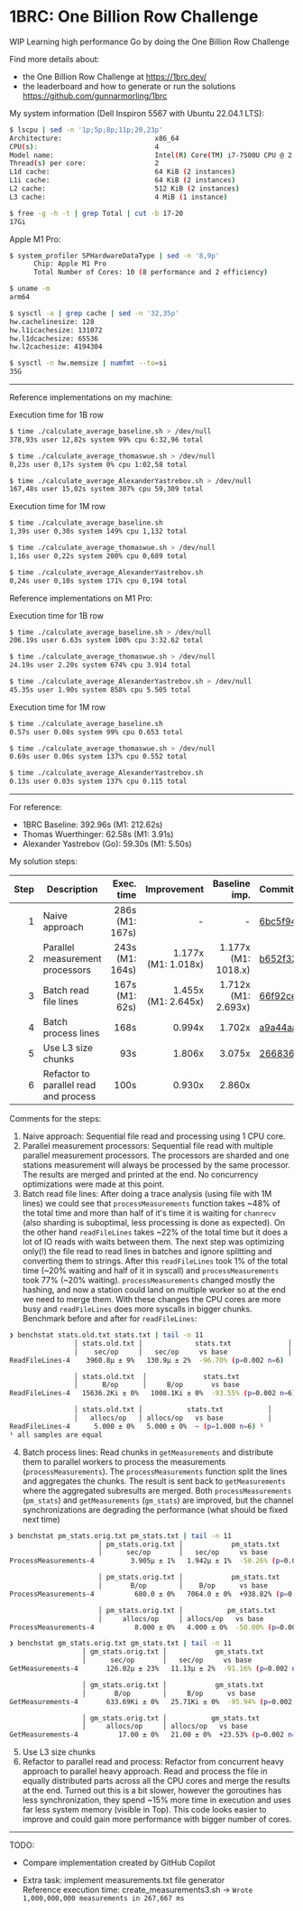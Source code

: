 # 1BRC: One Billion Row Challenge

WIP Learning high performance Go by doing the One Billion Row Challenge

Find more details about:
- the One Billion Row Challenge at https://1brc.dev/  
- the leaderboard and how to generate or run the solutions https://github.com/gunnarmorling/1brc  


My system information (Dell Inspiron 5567 with Ubuntu 22.04.1 LTS):  
```sh
$ lscpu | sed -n '1p;5p;8p;11p;20,23p'
Architecture:                       x86_64
CPU(s):                             4
Model name:                         Intel(R) Core(TM) i7-7500U CPU @ 2.70GHz
Thread(s) per core:                 2
L1d cache:                          64 KiB (2 instances)
L1i cache:                          64 KiB (2 instances)
L2 cache:                           512 KiB (2 instances)
L3 cache:                           4 MiB (1 instance)

$ free -g -h -t | grep Total | cut -b 17-20
17Gi
``` 
  
Apple M1 Pro:
```sh
$ system_profiler SPHardwareDataType | sed -n '8,9p'
      Chip: Apple M1 Pro
      Total Number of Cores: 10 (8 performance and 2 efficiency)

$ uname -m
arm64

$ sysctl -a | grep cache | sed -n '32,35p'
hw.cachelinesize: 128
hw.l1icachesize: 131072
hw.l1dcachesize: 65536
hw.l2cachesize: 4194304

$ sysctl -n hw.memsize | numfmt --to=si
35G
```


---

Reference implementations on my machine:  

Execution time for 1B row
```sh
$ time ./calculate_average_baseline.sh > /dev/null  
378,93s user 12,82s system 99% cpu 6:32,96 total

$ time ./calculate_average_thomaswue.sh > /dev/null  
0,23s user 0,17s system 0% cpu 1:02,58 total

$ time ./calculate_average_AlexanderYastrebov.sh > /dev/null  
167,48s user 15,02s system 307% cpu 59,309 total

```

Execution time for 1M row
```sh
$ time ./calculate_average_baseline.sh  
1,39s user 0,30s system 149% cpu 1,132 total

$ time ./calculate_average_thomaswue.sh > /dev/null  
1,16s user 0,22s system 200% cpu 0,689 total

$ time ./calculate_average_AlexanderYastrebov.sh  
0,24s user 0,10s system 171% cpu 0,194 total

```


Reference implementations on M1 Pro:  

Execution time for 1B row
```sh
$ time ./calculate_average_baseline.sh > /dev/null  
206.19s user 6.63s system 100% cpu 3:32.62 total

$ time ./calculate_average_thomaswue.sh > /dev/null  
24.19s user 2.20s system 674% cpu 3.914 total

$ time ./calculate_average_AlexanderYastrebov.sh > /dev/null  
45.35s user 1.90s system 858% cpu 5.505 total
```

Execution time for 1M row
```sh
$ time ./calculate_average_baseline.sh  
0.57s user 0.08s system 99% cpu 0.653 total

$ time ./calculate_average_thomaswue.sh > /dev/null  
0.69s user 0.06s system 137% cpu 0.552 total

$ time ./calculate_average_AlexanderYastrebov.sh  
0.13s user 0.03s system 137% cpu 0.115 total
```


---

For reference:
- 1BRC Baseline: 392.96s (M1: 212.62s)
- Thomas Wuerthinger: 62.58s (M1: 3.91s)
- Alexander Yastrebov (Go): 59.30s (M1: 5.50s)

My solution steps:

| Step | Description                           | Exec. time          | Improvement             | Baseline imp.           | Commit                                                                                                  |
|-----:|---------------------------------------|--------------------:|------------------------:|------------------------:|:--------------------------------------------------------------------------------------------------------|
| 1    | Naive approach                        | 286s<br/>(M1: 167s) | -                       | -                       | [6bc5f94](https://github.com/domahidizoltan/1brc/blob/6bc5f9461f976b00b7b5dd02277c7196521d7c31/main.go) |
| 2    | Parallel measurement processors       | 243s<br/>(M1: 164s) | 1.177x<br/>(M1: 1.018x) | 1.177x<br/>(M1: 1018.x) | [b652f32](https://github.com/domahidizoltan/1brc/blob/b652f3292ec34aabdddaea0ba60a6bd29502ea2e/main.go) |
| 3    | Batch read file lines                 | 167s<br/>(M1: 62s)  | 1.455x<br/>(M1: 2.645x) | 1.712x<br/>(M1: 2.693x) | [66f92ce](https://github.com/domahidizoltan/1brc/blob/66f92cea28d2dbc908f55ea45aca4587cbd74ced/main.go) |  |
| 4    | Batch process lines                   | 168s                | 0.994x                  | 1.702x                  | [a9a44aa](https://github.com/domahidizoltan/1brc/blob/a9a44aa33c9ad5519db61a221375edf5eb961844/main.go) |
| 5    | Use L3 size chunks                    | 93s                 | 1.806x                  | 3.075x                  | [2668364](https://github.com/domahidizoltan/1brc/blob/26683641033be126604a0af5cc63692b4d46b3d4/main.go) |
| 6    | Refactor to parallel read and process | 100s                | 0.930x                  | 2.860x                  |                                                                                                         |

Comments for the steps:  
  1. Naive approach: Sequential file read and processing using 1 CPU core.  
  2. Parallel measurement processors: Sequential file read with multiple parallel measurement processors. The processors are sharded and one stations measurement will always be processed by the same processor. The results are merged and printed at the end. No concurrency optimizations were made at this point.  
  3. Batch read file lines: After doing a trace analysis (using file with 1M lines) we could see that `processMeasurements` function takes ~48% of the total time and more than half of it's time it is waiting for `chanrecv` (also sharding is suboptimal, less processing is done as expected). On the other hand `readFileLines` takes ~22% of the total time but it does a lot of IO reads with waits between them. The next step was optimizing only(!) the file read to read lines in batches and ignore splitting and converting them to strings. After this `readFileLines` took 1% of the total time (~20% waiting and half of it in syscall) and `processMeasurements` took 77% (~20% waiting). `processMeasurements` changed mostly the hashing, and now a station could land on multiple worker so at the end we need to merge them. With these changes the CPU cores are more busy and `readFileLines` does more syscalls in bigger chunks.
  Benchmark before and after for `readFileLines`:
```sh
❯ benchstat stats.old.txt stats.txt | tail -n 11
                │ stats.old.txt │             stats.txt              │
                │    sec/op     │   sec/op     vs base               │
ReadFileLines-4    3960.8µ ± 9%   130.9µ ± 2%  -96.70% (p=0.002 n=6)

                │ stats.old.txt  │              stats.txt               │
                │      B/op      │     B/op       vs base               │
ReadFileLines-4   15636.2Ki ± 0%   1008.1Ki ± 0%  -93.55% (p=0.002 n=6)

                │ stats.old.txt │           stats.txt           │
                │   allocs/op   │ allocs/op   vs base           │
ReadFileLines-4      5.000 ± 0%   5.000 ± 0%  ~ (p=1.000 n=6) ¹
¹ all samples are equal
```
  4. Batch process lines: Read chunks in `getMeasurements` and distribute them to parallel workers to process the measurements (`processMeasurements`). The `processMeasurements` function split the lines and aggregates the chunks. The result is sent back to `getMeasurements` where the aggregated subresults are merged. Both `processMeasurements` (`pm_stats`) and `getMeasurements` (`gm_stats`) are improved, but the channel synchronizations are degrading the performance (what should be fixed next time)
```sh
❯ benchstat pm_stats.orig.txt pm_stats.txt | tail -n 11
                      │ pm_stats.orig.txt │            pm_stats.txt            │
                      │      sec/op       │   sec/op     vs base               │
ProcessMeasurements-4         3.905µ ± 1%   1.942µ ± 1%  -50.26% (p=0.002 n=6)

                      │ pm_stats.orig.txt │            pm_stats.txt             │
                      │       B/op        │    B/op      vs base                │
ProcessMeasurements-4          680.0 ± 0%   7064.0 ± 0%  +938.82% (p=0.002 n=6)

                      │ pm_stats.orig.txt │           pm_stats.txt            │
                      │     allocs/op     │ allocs/op   vs base               │
ProcessMeasurements-4          8.000 ± 0%   4.000 ± 0%  -50.00% (p=0.002 n=6)
```

```sh
❯ benchstat gm_stats.orig.txt gm_stats.txt | tail -n 11
                  │ gm_stats.orig.txt │            gm_stats.txt            │
                  │      sec/op       │   sec/op     vs base               │
GetMeasurements-4       126.02µ ± 23%   11.13µ ± 2%  -91.16% (p=0.002 n=6)

                  │ gm_stats.orig.txt │            gm_stats.txt             │
                  │       B/op        │     B/op      vs base               │
GetMeasurements-4       633.69Ki ± 0%   25.71Ki ± 0%  -95.94% (p=0.002 n=6)

                  │ gm_stats.orig.txt │           gm_stats.txt            │
                  │     allocs/op     │ allocs/op   vs base               │
GetMeasurements-4          17.00 ± 0%   21.00 ± 0%  +23.53% (p=0.002 n=6)
```
  5. Use L3 size chunks
  6. Refactor to parallel read and process: Refactor from concurrent heavy approach to parallel heavy approach. Read and process the file in equally distributed parts across all the CPU cores and merge the results at the end. Turned out this is a bit slower, however the goroutines has less synchronization, they spend ~15% more time in execution and uses far less system memory (visible in Top). This code looks easier to improve and could gain more performance with bigger number of cores.  
---

TODO:
- Compare implementation created by GitHub Copilot

- Extra task: implement measurements.txt file generator  
Reference execution time: create_measurements3.sh -> `Wrote 1,000,000,000 measurements in 267,667 ms`
